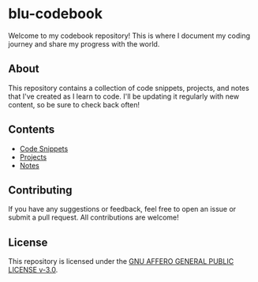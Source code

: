 # blu-codebook

Welcome to my codebook repository! This is where I document my coding journey and share my progress with the world.

## About

This repository contains a collection of code snippets, projects, and notes that I've created as I learn to code. I'll be updating it regularly with new content, so be sure to check back often!

## Contents

- [Code Snippets](./code-snippets)
- [Projects](./projects)
- [Notes](./notes)

## Contributing

If you have any suggestions or feedback, feel free to open an issue or submit a pull request. All contributions are welcome!

## License

This repository is licensed under the [GNU AFFERO GENERAL PUBLIC LICENSE v-3.0](./LICENSE).
